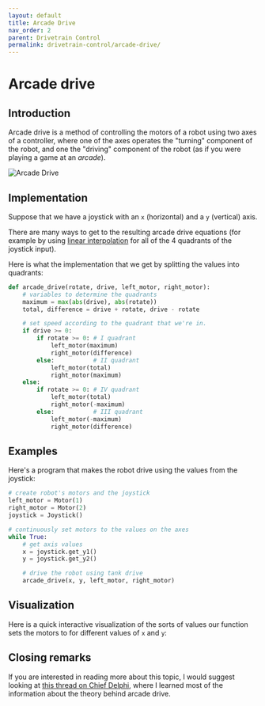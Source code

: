 ```yaml
---
layout: default
title: Arcade Drive
nav_order: 2
parent: Drivetrain Control
permalink: drivetrain-control/arcade-drive/
---
```


# Arcade drive

## Introduction
Arcade drive is a method of controlling the motors of a robot using two axes of a controller, where one of the axes operates the "turning" component of the robot, and one the "driving" component of the robot (as if you were playing a game at an *arcade*).

![Arcade Drive]({{site.url}}/assets/images/drivetrain-control/arcade-drive.png "Arcade Drive")


## Implementation
Suppose that we have a joystick with an `x` (horizontal) and a `y` (vertical) axis.

There are many ways to get to the resulting arcade drive equations (for example by using [linear interpolation](https://www.chiefdelphi.com/media/papers/download/3495) for all of the 4 quadrants of the joystick input).

Here is what the implementation that we get by splitting the values into quadrants:

```python
def arcade_drive(rotate, drive, left_motor, right_motor):
    # variables to determine the quadrants
    maximum = max(abs(drive), abs(rotate))
    total, difference = drive + rotate, drive - rotate

    # set speed according to the quadrant that we're in.
    if drive >= 0:
        if rotate >= 0: # I quadrant
            left_motor(maximum)
            right_motor(difference)
        else:           # II quadrant
            left_motor(total)
            right_motor(maximum)
    else:
        if rotate >= 0: # IV quadrant
            left_motor(total)
            right_motor(-maximum)
        else:           # III quadrant
            left_motor(-maximum)
            right_motor(difference)
```


## Examples
Here's a program that makes the robot drive using the values from the joystick:

```python
# create robot's motors and the joystick
left_motor = Motor(1)
right_motor = Motor(2)
joystick = Joystick()

# continuously set motors to the values on the axes
while True:
    # get axis values
    x = joystick.get_y1()
    y = joystick.get_y2()

    # drive the robot using tank drive
    arcade_drive(x, y, left_motor, right_motor)
```


## Visualization
Here is a quick interactive visualization of the sorts of values our function sets the motors to for different values of `x` and `y`:

<div id="sketch-holder"></div>
<script src="../../assets/js/p5.min.js"></script>
  <script>
  function setup() {
    var width = document.getElementById('sketch-holder').offsetWidth;
  	const canvas = createCanvas(width, width);
    canvas.parent('sketch-holder');
  	textStyle(NORMAL);
  }

  function draw() {
  	background(255);

    textSize(26)
    fill(200)
    textAlign(CENTER, TOP)
    text("Arcade drive visualisation", width / 2, 20)
	  textAlign(CENTER, CENTER)
    text("II", width/4, height/4)
    text("I", width * 3/4, height/4)
    text("III", width/4, height * 3/4)
    text("IV", width * 3/4, height * 3/4)
    textSize(13)

  	scale(1, -1);
  	translate(width / 2, -height / 2);

  	y = float(-mouseY + height / 2) / (height / 2)
  	x = float(mouseX - width / 2) / (width / 2)

    if (x > 1) x = 1
    if (x < -1) x = -1
    if (y > 1) y = 1
    if (y < -1) y = -1

    fill(0)
    ellipseMode(CENTER)
    ellipse(x * width / 2, y * height / 2, 2, 2)
    textAlign(CENTER, CENTER)
    drawText("(" + Number(x.toFixed(2)) + ", " + Number(y.toFixed(2)) + ")", x * width / 2, y * height / 2 + 12)

    stroke(230)
    strokeWeight(1)
    line(-width/2, y * height / 2, width/2, y * height / 2)
    line(x * width / 2, -height/2, x * width / 2, height/2)
    stroke(0)

  	stroke(130)
  	strokeWeight(1)
  	line(-width / 2, 0, width / 2, 0)
  	line(0, -height / 2, 0, height / 2)
  	stroke(0)

  	strokeWeight(2.2)
  	line(0, 0, x * width / 2, 0)
  	line(0, 0, 0, y * height / 2)
  	strokeWeight(0)

  	fill(0)
  	textAlign(LEFT, CENTER)
  	drawText("y", 5, y * height / 4)

  	textAlign(CENTER, BOTTOM)
  	drawText("x", x * width / 4, 5)

  	motorSpeeds = arcadeDrive(x, y)

  	stroke(0)
  	strokeWeight(1)
  	line(width / 4, 0, width / 4, motorSpeeds[1] * height / 2)
  	line(-width / 4, 0, -width / 4, motorSpeeds[0] * height / 2)
  	strokeWeight(0)

    fill(0)
    textAlign(CENTER, CENTER)
    drawText("Right Motor\n" + Number(motorSpeeds[1].toFixed(2)), width / 4, motorSpeeds[1] * height / 4)
    drawText("Left Motor\n" + Number(motorSpeeds[0].toFixed(2)), -width / 4, motorSpeeds[0] * height / 4)
  }

  function arcadeDrive(x, y) {
  	maximum = max(abs(y), abs(x))
  	total = y + x
  	difference = y - x

  	if (y >= 0) {
  		if (x >= 0) return [maximum, difference]
  		else return [total, maximum]
  	} else {
  		if (x >= 0) return [total, -maximum]
  		else return [-maximum, difference]
  	}
  }

  function drawText(string, x, y, rotateBy = 0) {
  	push()
  	translate(x, y)
  	scale(1, -1)
  	rotate(rotateBy)
  	text(string, 0, 0)
  	pop()
  }

  function windowResized() {
    var width = document.getElementById('sketch-holder').offsetWidth;
    resizeCanvas(width, width);
  }
  </script>


## Closing remarks
If you are interested in reading more about this topic, I would suggest looking at [this thread on Chief Delphi](https://www.chiefdelphi.com/media/papers/2661), where I learned most of the information about the theory behind arcade drive.
